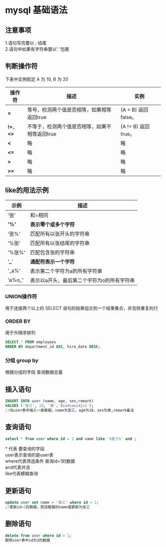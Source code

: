 # mysql 基础语法
## 注意事项
1.语句写完要以 ; 结尾  
2.语句中如果有字符串要以' '包裹
## 判断操作符
下表中实例假定 A 为 10, B 为 20

| 操作符  | 描述                         | 实例  |
|------|----------------------------|-----|
| **=** | 等号，检测两个值是否相等，如果相等返回true    | 	(A = B) 返回false。 |
| **!=**，**<>** | 	不等于，检测两个值是否相等，如果不相等返回true | 	(A != B) 返回 true。 |
| **<**  | 略                          |  略 |
| **<=**   |  略                        |  略 |
| **>**  |  略                        |  略 |
| **>=**  |  略                        |  略 |

## like的用法示例
| 示例   | 描述                      | 
|------|-------------------------|
| '张'  | 和=相同                    |
| **'%'** | **表示零个或多个字符**           |
| '张%' | 匹配所有以张开头的字符串            |
| '%张' | 	匹配所有以张结尾的字符串           | 
| '%张%' | 	匹配包含张的字符串              | 
| '**_**' | 	 **通配符表示一个字符**         | 
| '_a%' | 	表示第二个字符为a的所有字符串        | 
| 'a%o_'   | 	表示以a开头，最后第二个字符为o的所有字符串 | 

### UNION操作符 
用于连接两个以上的 SELECT 语句的结果组合到一个结果集合，并去除重复的行
### ORDER BY
用于升降序排列

```sql
SELECT * FROM employees
ORDER BY department_id ASC, hire_date DESC;
```
### 分组 group by 
根据分组的字段 查询数据总量

## 插入语句
```sql 
INSERT INTO user (name, age, sex,remark)
VALUES ('张三', 18, '男','dsadsaoidjsi');  
//向user表中插入一条数据，name为张三，age为18，sex为男,remark备注
```

## 查询语句
``` sql
select * from user where id = 1 and name like '%张三%' and ;
```
\* 代表 要查询的字段  
user表示查询的是user表  
where代表筛选条件 查询id=1的数据  
and代表并且  
like代表模糊查询  


## 更新语句

``` sql
update user set name = '张三' where id = 1;
//更新id=1的数据，把该数据的name值更新为张三 
```
## 删除语句
```sql
delete from user where id = 1;
删除user表中id为1的数据
```





